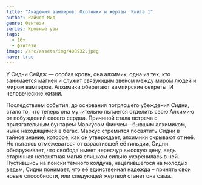 ```yaml
---
title: "Академия вампиров: Охотники и жертвы. Книга 1"
author: Райчел Мид
genre: Фэнтези
series: Кровные узы
tags:
  - 16+
  - фэнтези
image: /src/assets/img/408932.jpeg
have: true
---
```

У Сидни Сейдж — особая кровь, она алхимик, одна из тех, кто занимается магией и служит связующим звеном между миром людей и миром вампиров. Алхимики оберегают вампирские секреты. И человеческие жизни.

Последствием события, до основания потрясшего убеждения Сидни, стало то, что теперь она мучительно пытается отделить свою Алхимию от побуждений своего сердца. Причиной стала встреча с притягательным бунтарем Маркусом Финчем – бывшим алхимиком, ныне находящимся в бегах. Маркус стремится посвятить Сидни в тайное знание, которое, как он утверждает, алхимики скрывают от неё. Но пытаясь отмежеваться от взрастившей её гильдии, Сидни обнаруживает, что свобода имеет чересчур высокую цену, ведь старинная непонятная магия слишком сильно укоренилась в ней. Пустившись на поиски тёмного колдуна, нацелившегося на молодых ведьм, Сидни понимает, что её единственная надежда – принять свои новые способности, или следующей жертвой станет она сама.
